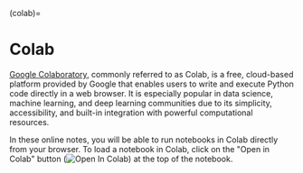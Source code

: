 (colab)=
# Colab

[Google Colaboratory](https://colab.research.google.com/), commonly referred to as Colab, is a free, cloud-based platform provided by Google that enables users to write and execute Python code directly in a web browser. It is especially popular in data science, machine learning, and deep learning communities due to its simplicity, accessibility, and built-in integration with powerful computational resources.

In these online notes, you will be able to run notebooks in Colab directly from your browser.  To load a notebook in Colab, click on the "Open in Colab" button (![Open In Colab](https://colab.research.google.com/assets/colab-badge.svg)) at the top of the notebook.

